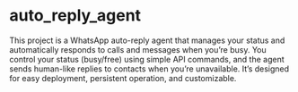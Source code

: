# auto_reply_agent
This project is a WhatsApp auto-reply agent that manages your status and automatically responds to calls and messages when you’re busy. You control your status (busy/free) using simple API commands, and the agent sends human-like replies to contacts when you’re unavailable. It’s designed for easy deployment, persistent operation, and customizable.
